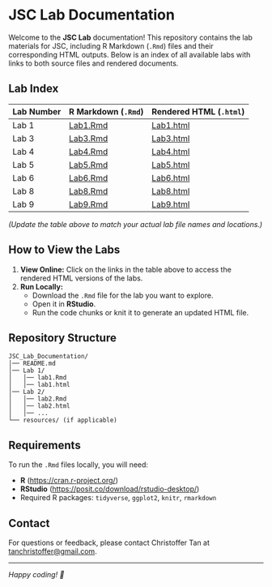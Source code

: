 # JSC Lab Documentation

Welcome to the **JSC Lab** documentation! This repository contains the lab materials for JSC, including R Markdown (`.Rmd`) files and their corresponding HTML outputs. Below is an index of all available labs with links to both source files and rendered documents.

## Lab Index

| Lab Number | R Markdown (`.Rmd`) | Rendered HTML (`.html`) |
|------------|---------------------|-------------------------|
| Lab 1 | [Lab1.Rmd](Lab%201/lab01-hello-R.Rmd) | [Lab1.html](Lab%201/lab01-hello-R.html) |
| Lab 3 | [Lab3.Rmd](labs/Lab3.Rmd) | [Lab3.html](labs/Lab3.html) |
| Lab 4 | [Lab4.Rmd](Lab%204/04-lab-dataviz.Rmd) | [Lab4.html](Lab%204/04-lab-dataviz.html) |
| Lab 5 | [Lab5.Rmd](Lab%205/lab05-wrangling-gam.Rmd) | [Lab5.html](Lab%205/lab05-wrangling-gam.html) |
| Lab 6 | [Lab6.Rmd](Lab%206/06-lab.Rmd) | [Lab6.html](Lab%206/06-lab.html) |
| Lab 8 | [Lab8.Rmd](Lab%208/08lab-text-mining.Rmd) | [Lab8.html](Lab%208/08lab-text-mining.html) |
| Lab 9 | [Lab9.Rmd](Lab%209/lab09-hpc.Rmd) | [Lab9.html](Lab%208/lab09-hpc.html) |

*(Update the table above to match your actual lab file names and locations.)*

## How to View the Labs

1. **View Online:** Click on the links in the table above to access the rendered HTML versions of the labs.
2. **Run Locally:**
   - Download the `.Rmd` file for the lab you want to explore.
   - Open it in **RStudio**.
   - Run the code chunks or knit it to generate an updated HTML file.

## Repository Structure

```
JSC_Lab_Documentation/
│── README.md
│── Lab 1/
│   │── lab1.Rmd
│   │── lab1.html
│── Lab 2/
│   │── lab2.Rmd
│   │── lab2.html
│   │── ...
└── resources/ (if applicable)
```

## Requirements
To run the `.Rmd` files locally, you will need:
- **R** (https://cran.r-project.org/)
- **RStudio** (https://posit.co/download/rstudio-desktop/)
- Required R packages: `tidyverse`, `ggplot2`, `knitr`, `rmarkdown`

## Contact
For questions or feedback, please contact Christoffer Tan at tanchristoffer@gmail.com.

---
*Happy coding! 🎯*
